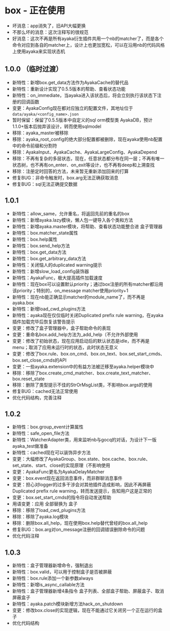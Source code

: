 # box - 正在使用

- 坏消息：app消失了，旧API大幅更换
- 不那么坏的消息：这次注释写的很规范
- 好消息：这次不再是所有ayaka衍生插件共用一个nb的matcher了，而是各个命令对应到各自的matcher上，设计上也更加宽松，可以在沿用nb的代码风格上使用ayaka来实现状态机

## 1.0.0 （临时过渡）

- 新特性：新增box.get_data方法作为AyakaCache的替代品
- 新特性：重新设计实现了0.5.5版本的帮助、查看状态功能
- 新特性：on_immediate，当ayaka进入该状态后，将会立刻执行该状态下注册的回调函数
- 变更：AyakaConfig现在都对应独立的配置文件，其地址位于`data/ayaka/<config_name>.json`
- 暂时保留：保留了0.5.5版本中自定义的sql orm模型类 AyakaDB，预计1.1.0+版本后抛弃该设计，转而使用sqlmodel
- 移除：ayaka_master被移除
- 移除：ayaka_root_config的绝大部分配置都被删除，现在ayaka使用nb配置中的命令前缀和分割符
- 移除：AyakaInput、AyakaCache、AyakaLargeConfig、AyakaDepend
- 移除：不再有复杂的多层状态，现在，任意状态都分布在同一层；不再有唯一状态树，也不再有on_enter、on_exit等设计，也不再有deep和上溯查找
- 移除：注册定时回答的方法，未来暂无重新添加回来的打算
- 修复BUG：非命令触发时，box.arg无法正确获取消息
- 修复BUG：sql无法正确提交数据

## 1.0.1

- 新特性：allow_same，允许重名，将返回先前的重名的box
- 新特性：新增ayaka.lazy模块，懒人包一键导入各个类和方法
- 新特性：新增ayaka.master模块，将帮助、查看状态功能整合进 盒子管理器
- 新特性：box.matcher_state属性
- 新特性：box.help属性
- 新特性：box.send_help方法
- 新特性：box.get_data方法
- 新特性：box.get_arbitrary_data方法
- 新特性：关闭恼人的duplicated warning提示
- 新特性：新增slow_load_config装饰器
- 新特性：AyakaFunc，极大提高插件加载速度
- 新特性：现在box可以设置默认priority；通过box注册的所有matcher都沿用该priority；特别的，on_message matcher使用priority+1
- 新特性：现在nb能正确显示matcher的module_name了，而不再是ayaka.box
- 新特性：新增load_cwd_plugins方法
- 新特性：ayaka现在仅仅临时关闭Duplicated prefix rule warning，在ayaka插件加载完毕后恢复该警告提示
- 变更：修改了盒子管理器中，盒子帮助命令的表现
- 变更：重命名box.add_help方法为_add_help（不允许外部使用
- 变更：修改了初始状态，现在应用启动后的默认状态是idle，而不再是menu；取消了应用未运行时的状态，此时状态无意义
- 变更：修改了box.rule、box.on_cmd、box.on_text、box.set_start_cmds、box.set_close_cmds的API
- 变更：一些ayaka.extension中的有益方法被迁移至ayaka.helper模块中
- 移除：移除了box.create_cmd_matcher、box.create_text_matcher、box.reset_state
- 移除：删除了类型提示不佳的StrOrMsgList类，不影响box.args的使用
- 修复BUG：cached无法正常使用
- 优化代码结构，完善注释

## 1.0.2 

- 新特性：box.group_event计算属性
- 新特性：safe_open_file方法
- 新特性：WatcherAdapter类，用来监听nb与gocq的对话，为设计下一版ayaka_test做准备
- 新特性：cached现在可以装饰异步方法
- 变更：大幅修改了AyakaGroup、box.state、box.cache、box.rule、set_state、start、close的实现原理（不影响使用
- 变更：AyakaFunc更名为AyakaDelayMatcher
- 变更：box.event现在返回消息事件，而非群聊消息事件
- 变更：担心对logger的过多干涉会对其他插件造成影响，因此不再屏蔽Duplicated prefix rule warning，转而发送提示，告知用户这是正常的
- 变更：box.set_start_cmds的指令将自动发送帮助
- 用语变更：应用 全部替换为 盒子
- 移除：移除了load_cwd_plugins方法
- 移除：移除了ayaka.log模块
- 移除：删除box.all_help，现在使用box.help替代曾经的box.all_help
- 修复BUG：box.arg对on_message注册的回调错误删除命令的问题
- 优化代码注释

## 1.0.3

- 新特性：盒子管理器新增命令，强制退出
- 新特性：box.valid，可以用于控制盒子是否被屏蔽
- 新特性：box.rule添加一个新参数always
- 新特性：新增is_async_callable方法
- 新特性：盒子管理器新增4条指令 盒子列表、全部盒子帮助、屏蔽盒子、取消屏蔽盒子
- 新特性：ayaka.patch模块新增方法hack_on_shutdown
- 变更：修改box.close的实现逻辑，现在不能通过它关闭另一个正在运行的盒子
- 优化代码结构
